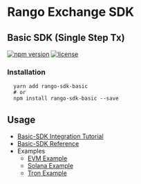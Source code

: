 # Rango Exchange SDK

## Basic SDK (Single Step Tx)

[![npm version](https://badge.fury.io/js/rango-sdk-basic.svg)](https://badge.fury.io/js/rango-sdk-basic)
[![license](https://img.shields.io/badge/License-GPLv3-blue.svg)](https://github.com/rango-exchange/rango-sdk/blob/master/LICENSE)

### Installation

```shell
  yarn add rango-sdk-basic
  # or
  npm install rango-sdk-basic --save
```

## Usage

- [Basic-SDK Integration Tutorial](https://docs.rango.exchange/api-integration/basic-api-single-step/tutorial/sdk-example)
- [Basic-SDK Reference](https://docs.rango.exchange/api-integration/basic-api-single-step/api-reference)
- Examples
  - [EVM Example](https://github.com/rango-exchange/rango-sdk/tree/master/examples/basic/node-evm/)
  - [Solana Example](https://github.com/rango-exchange/rango-sdk/tree/master/examples/basic/node-solana/)
  - [Tron Example](https://github.com/rango-exchange/rango-sdk/tree/master/examples/basic/node-tron/)
